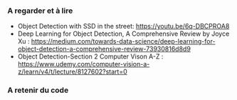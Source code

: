 ### A regarder et à lire 

* Object Detection with SSD in the street: https://youtu.be/6q-DBCPROA8
* Deep Learning for Object Detection, A Comprehensive Review by Joyce Xu : https://medium.com/towards-data-science/deep-learning-for-object-detection-a-comprehensive-review-73930816d8d9
* Object Detection-Section 2 Computer Vison A-Z : https://www.udemy.com/computer-vision-a-z/learn/v4/t/lecture/8127602?start=0


### A retenir du code 
